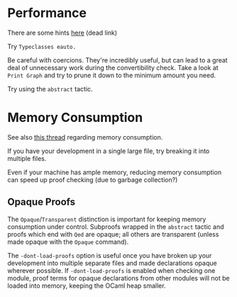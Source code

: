 Performance
===========

There are some hints [here](http://logical.saclay.inria.fr/coq-puma/messages/7efd0d05c29e3702) (dead link)

Try `Typeclasses eauto.`

Be careful with coercions. They're incredibly useful, but can lead to a great deal of unnecessary work during the convertibility check. Take a look at `Print Graph` and try to prune it down to the minimum amount you need.

Try using the `abstract` tactic.

Memory Consumption
==================

See also [this thread](http://article.gmane.org/gmane.science.mathematics.logic.coq.club/5394) regarding memory consumption.

If you have your development in a single large file, try breaking it into multiple files.

Even if your machine has ample memory, reducing memory consumption can speed up proof checking (due to garbage collection?)

Opaque Proofs
-------------

The `Opaque`/`Transparent` distinction is important for keeping memory consumption under control. Subproofs wrapped in the `abstract` tactic and proofs which end with `Qed` are opaque; all others are transparent (unless made opaque with the `Opaque` command).

The `-dont-load-proofs` option is useful once you have broken up your development into multiple separate files and made declarations opaque wherever possible. If `-dont-load-proofs` is enabled when checking one module, proof terms for opaque declarations from other modules will not be loaded into memory, keeping the OCaml heap smaller.
